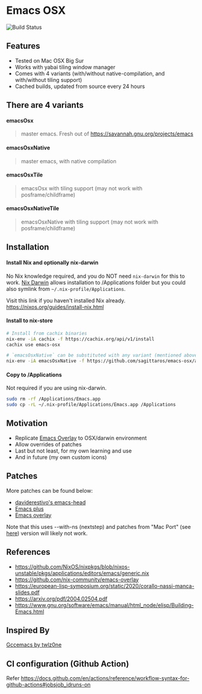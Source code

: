 # Emacs OSX

![Build Status](https://github.com/sagittaros/emacs-osx/actions/workflows/build.yml/badge.svg)

## Features

- Tested on Mac OSX Big Sur
- Works with yabai tiling window manager
- Comes with 4 variants (with/without native-compilation, and with/without tiling support)
- Cached builds, updated from source every 24 hours

## There are 4 variants

#### emacsOsx

> master emacs. Fresh out of https://savannah.gnu.org/projects/emacs

#### emacsOsxNative

> master emacs, with native compilation

#### emacsOsxTile

> emacsOsx with tiling support (may not work with posframe/childframe)

#### emacsOsxNativeTile

> emacsOsxNative with tiling support (may not work with posframe/childframe)

## Installation

#### Install Nix and optionally nix-darwin

No Nix knowledge required, and you do NOT need `nix-darwin` for this to work. [Nix Darwin](https://github.com/LnL7/nix-darwin) allows installation to /Applications folder but you could also symlink from `~/.nix-profile/Applications`.

Visit this link if you haven't installed Nix already.
https://nixos.org/guides/install-nix.html

#### Install to nix-store

```sh
# Install from cachix binaries
nix-env -iA cachix -f https://cachix.org/api/v1/install
cachix use emacs-osx

# `emacsOsxNative` can be substituted with any variant (mentioned above)
nix-env -iA emacsOsxNative -f https://github.com/sagittaros/emacs-osx/archive/refs/tags/built.tar.gz
```

#### Copy to /Applications

Not required if you are using nix-darwin.

```sh
sudo rm -rf /Applications/Emacs.app
sudo cp -rL ~/.nix-profile/Applications/Emacs.app /Applications
```

## Motivation

- Replicate [Emacs Overlay](https://github.com/nix-community/emacs-overlay) to OSX/darwin environment
- Allow overrides of patches
- Last but not least, for my own learning and use
- And in future (my own custom icons)

## Patches

More patches can be found below:

- [daviderestivo's emacs-head](https://github.com/daviderestivo/homebrew-emacs-head/tree/master/patches)
- [Emacs plus](https://github.com/d12frosted/homebrew-emacs-plus/tree/master/patches/emacs-28)
- [Emacs overlay](https://github.com/nix-community/emacs-overlay/tree/master/patches)

Note that this uses --with-ns (nextstep) and patches from "Mac Port" (see [here](https://bitbucket.org/mituharu/emacs-mac/src/master/)) version will likely not work.

## References

- https://github.com/NixOS/nixpkgs/blob/nixos-unstable/pkgs/applications/editors/emacs/generic.nix
- https://github.com/nix-community/emacs-overlay
- https://european-lisp-symposium.org/static/2020/corallo-nassi-manca-slides.pdf
- https://arxiv.org/pdf/2004.02504.pdf
- https://www.gnu.org/software/emacs/manual/html_node/elisp/Building-Emacs.html

## Inspired By

[Gccemacs by twlz0ne](https://github.com/twlz0ne/nix-gccemacs-darwin)

## CI configuration (Github Action)

Refer https://docs.github.com/en/actions/reference/workflow-syntax-for-github-actions#jobsjob_idruns-on
